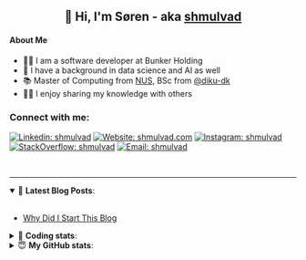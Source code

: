<h2 align="center">
	👋 Hi, I'm Søren - aka <a href="https://shmulvad.com">shmulvad</a>
</h2>

#### About Me
- 👨‍💻 I am a software developer at Bunker Holding
- 🤖 I have a background in data science and AI as well
- 📚 Master of Computing from [NUS], BSc from [@diku-dk]
- 👨‍🏫 I enjoy sharing my knowledge with others

### Connect with me:

[![Linkedin: shmulvad](https://img.shields.io/badge/shmulvad-blue?style=flat&logo=Linkedin&logoColor=white)][linkedin]
[![Website: shmulvad.com](https://img.shields.io/badge/shmulvad.com-47CCCC?&style=flat&logo=Google-Chrome&logoColor=white)][website]
[![Instagram: shmulvad](https://img.shields.io/badge/-@shmulvad-purple?style=flat&logo=Instagram&logoColor=white)][instagram]
[![StackOverflow: shmulvad](https://img.shields.io/badge/shmulvad-FE7A16?style=flat&logo=stack-overflow&logoColor=white)][stackOverflow]
[![Email: shmulvad](https://img.shields.io/badge/shmulvad-D14836?style=flat&logo=gmail&logoColor=white)][mail]

<br />

---

<details open>
 <summary>📕 <b>Latest Blog Posts</b>: </summary>

<br>

<!-- BLOG-POST-LIST:START -->
- [Why Did I Start This Blog](https://shmulvad.com/blog/why-did-start-this-blog)
<!-- BLOG-POST-LIST:END -->

</details>

<!-- --- -->

<details>
 <summary>🤖 <b>Coding stats</b>: </summary>

<br>

NOTE: Doesn't track coding at work.

<!--START_SECTION:waka-->
![Code Time](http://img.shields.io/badge/Code%20Time-3%2C001%20hrs%2029%20mins-blue)

**I'm an Early 🐤** 

```text
🌞 Morning                1998 commits        ███████░░░░░░░░░░░░░░░░░░   27.53 % 
🌆 Daytime                2991 commits        ██████████░░░░░░░░░░░░░░░   41.21 % 
🌃 Evening                1607 commits        ██████░░░░░░░░░░░░░░░░░░░   22.14 % 
🌙 Night                  662 commits         ██░░░░░░░░░░░░░░░░░░░░░░░   09.12 % 
```


📊 **This Week I Spent My Time On** 

```text
💬 Programming Languages: 
Python                   2 hrs 29 mins       ████████████████░░░░░░░░░   63.76 % 
Other                    1 hr 18 mins        ████████░░░░░░░░░░░░░░░░░   33.21 % 
Markdown                 3 mins              ░░░░░░░░░░░░░░░░░░░░░░░░░   01.49 % 
HTML                     1 min               ░░░░░░░░░░░░░░░░░░░░░░░░░   00.56 % 
YAML                     0 secs              ░░░░░░░░░░░░░░░░░░░░░░░░░   00.42 % 

🔥 Editors: 
VS Code                  2 hrs 36 mins       █████████████████░░░░░░░░   66.60 % 
Zsh                      1 hr 17 mins        ████████░░░░░░░░░░░░░░░░░   33.03 % 
Sublime Text             0 secs              ░░░░░░░░░░░░░░░░░░░░░░░░░   00.36 % 

🐱‍💻 Projects: 
company-scrapers         2 hrs 14 mins       ██████████████░░░░░░░░░░░   57.41 % 
km24-core                1 hr 39 mins        ███████████░░░░░░░░░░░░░░   42.23 % 
Unknown Project          0 secs              ░░░░░░░░░░░░░░░░░░░░░░░░░   00.36 % 
```


 Last Updated on 14/01/2025 18:48:43 UTC
<!--END_SECTION:waka-->

</details>

<!-- --- -->

<details>
 <summary>😇 <b>My GitHub stats</b>: </summary>

<br>

<img align="left" alt="shmulvad's Github Stats" src="https://github-readme-stats.vercel.app/api?username=shmulvad&show_icons=true&hide_border=true" />

</details>



[website]: https://shmulvad.com
[linkedin]: https://linkedin.com/in/shmulvad
[instagram]: https://instagram.com/shmulvad
[stackOverflow]: https://stackoverflow.com/users/9248793/shmulvad
[mail]: mailto:shmulvad@gmail.com
[@diku-dk]: https://github.com/diku-dk
[github]: https://github.com/shmulvad
[NUS]: https://www.nus.edu.sg
